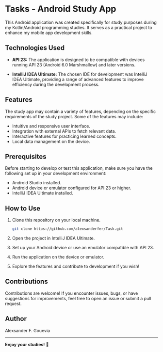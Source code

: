 # Tasks - Android Study App

This Android application was created specifically for study purposes during my Kotlin/Android programming studies. It serves as a practical project to enhance my mobile app development skills.

## Technologies Used

- **API 23:** The application is designed to be compatible with devices running API 23 (Android 6.0 Marshmallow) and later versions.
  
- **IntelliJ IDEA Ultimate:** The chosen IDE for development was IntelliJ IDEA Ultimate, providing a range of advanced features to improve efficiency during the development process.

## Features

The study app may contain a variety of features, depending on the specific requirements of the study project. Some of the features may include:

- Intuitive and responsive user interface.
- Integration with external APIs to fetch relevant data.
- Interactive features for practicing learned concepts.
- Local data management on the device.

## Prerequisites

Before starting to develop or test this application, make sure you have the following set up in your development environment:

- Android Studio installed.
- Android device or emulator configured for API 23 or higher.
- IntelliJ IDEA Ultimate installed.

## How to Use

1. Clone this repository on your local machine.
    ```bash
    git clone https://github.com/alexsanderfer/Task.git
    ```

2. Open the project in IntelliJ IDEA Ultimate.

3. Set up your Android device or use an emulator compatible with API 23.

4. Run the application on the device or emulator.

5. Explore the features and contribute to development if you wish!

## Contributions

Contributions are welcome! If you encounter issues, bugs, or have suggestions for improvements, feel free to open an issue or submit a pull request.

## Author

Alexsander F. Gouevia

---

**Enjoy your studies!** 🚀
